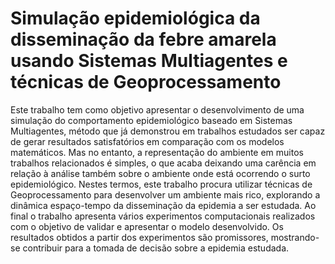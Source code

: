# Simulação epidemiológica da disseminação da febre amarela usando Sistemas Multiagentes e técnicas de Geoprocessamento

Este trabalho tem como objetivo apresentar o desenvolvimento de uma simulação do comportamento epidemiológico baseado em Sistemas Multiagentes, método que já demonstrou em trabalhos estudados ser capaz de gerar resultados satisfatórios em comparação com os modelos matemáticos. Mas no entanto, a representação do ambiente em muitos trabalhos relacionados é simples, o que acaba deixando uma carência em relação à análise também sobre o ambiente onde está ocorrendo o surto epidemiológico. Nestes termos, este trabalho procura utilizar técnicas de Geoprocessamento para desenvolver um ambiente mais rico, explorando a dinâmica espaço-tempo da disseminação da epidemia a ser estudada. Ao final o trabalho apresenta vários experimentos computacionais realizados com o objetivo de validar e apresentar o modelo desenvolvido. Os resultados obtidos a partir dos experimentos são promissores, mostrando-se contribuir para a tomada de decisão sobre a epidemia estudada.


